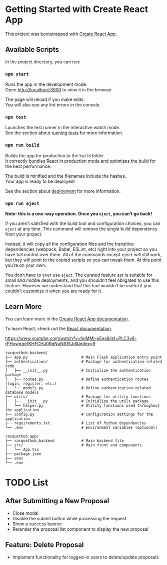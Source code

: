 # Getting Started with Create React App

This project was bootstrapped with [Create React App](https://github.com/facebook/create-react-app).

## Available Scripts

In the project directory, you can run:

### `npm start`

Runs the app in the development mode.\
Open [http://localhost:3000](http://localhost:3000) to view it in the browser.

The page will reload if you make edits.\
You will also see any lint errors in the console.

### `npm test`

Launches the test runner in the interactive watch mode.\
See the section about [running tests](https://facebook.github.io/create-react-app/docs/running-tests) for more information.

### `npm run build`

Builds the app for production to the `build` folder.\
It correctly bundles React in production mode and optimizes the build for the best performance.

The build is minified and the filenames include the hashes.\
Your app is ready to be deployed!

See the section about [deployment](https://facebook.github.io/create-react-app/docs/deployment) for more information.

### `npm run eject`

**Note: this is a one-way operation. Once you `eject`, you can’t go back!**

If you aren’t satisfied with the build tool and configuration choices, you can `eject` at any time. This command will remove the single build dependency from your project.

Instead, it will copy all the configuration files and the transitive dependencies (webpack, Babel, ESLint, etc) right into your project so you have full control over them. All of the commands except `eject` will still work, but they will point to the copied scripts so you can tweak them. At this point you’re on your own.

You don’t have to ever use `eject`. The curated feature set is suitable for small and middle deployments, and you shouldn’t feel obligated to use this feature. However we understand that this tool wouldn’t be useful if you couldn’t customize it when you are ready for it.

## Learn More

You can learn more in the [Create React App documentation](https://facebook.github.io/create-react-app/docs/getting-started).

To learn React, check out the [React documentation](https://reactjs.org/).

https://www.youtube.com/watch?v=foiMMI-pEes&list=PLC3y8-rFHvwirqe1KHFCHJ0RqNuN61SJd&index=9


```
racquethub_backend/
├── app.py                        # Main Flask application entry point
├── authentication/               # Package for authentication-related code
│   ├── __init__.py               # Initialize the authentication package
│   ├── routes.py                 # Define authentication routes (login, register, etc.)
│   └── models.py                 # Define authentication-related database models
├── utils/                        # Package for utility functions
│   ├── __init__.py               # Initialize the utils package
│   └── helper.py                 # Utility functions used throughout the application
├── config.py                     # Configuration settings for the application
├── requirements.txt              # List of Python dependencies
└── .env                          # Environment variables (optional)

racquethub_app/
├── racquethub_backend            # Main backend file
├── src/                          # Main front end components
│   └── App.tsx
├── package.json
├── venv
└── .env

```



# TODO List

## After Submitting a New Proposal

- Close modal
- Disable the submit button while processing the request
- Show a success banner 
- Rerender the proposal list component to display the new proposal

## Feature: Delete Proposal

- Implement functionality for logged-in users to delete/update  proposals

